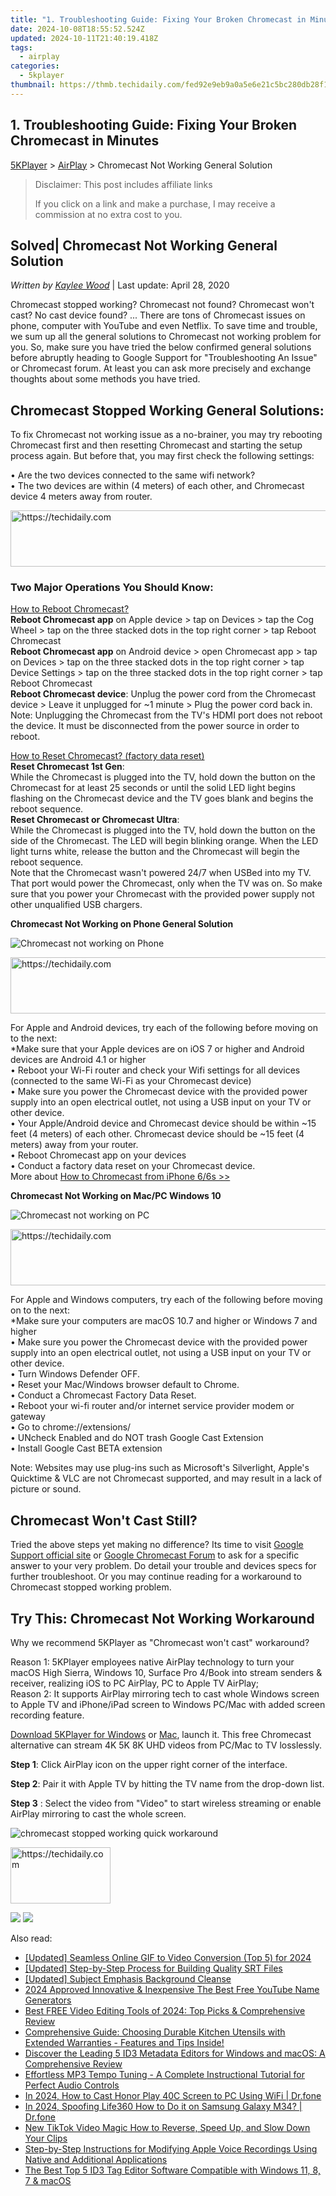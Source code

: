```yaml
---
title: "1. Troubleshooting Guide: Fixing Your Broken Chromecast in Minutes"
date: 2024-10-08T18:55:52.524Z
updated: 2024-10-11T21:40:19.418Z
tags:
  - airplay
categories:
  - 5kplayer
thumbnail: https://thmb.techidaily.com/fed92e9eb9a0a5e6e21c5bc280db28f15e68b19782ea8ac6138fc17b8fe856f7.jpg
---
```


## 1. Troubleshooting Guide: Fixing Your Broken Chromecast in Minutes

[5KPlayer](https://tools.techidaily.com/5kplayer/products/) \> [AirPlay](https://tools.techidaily.com/5kplayer/airplay/) \> Chromecast Not Working General Solution

>  Disclaimer: This post includes affiliate links
>
>  If you click on a link and make a purchase, I may receive a commission at no extra cost to you.
>

## Solved| Chromecast Not Working General Solution

 _Written by [Kaylee Wood](https://www.quora.com/profile/Amanda-Hu-21)_ | Last update: April 28, 2020

Chromecast stopped working? Chromecast not found? Chromecast won't cast? No cast device found? ... There are tons of Chromecast issues on phone, computer with YouTube and even Netflix. To save time and trouble, we sum up all the general solutions to Chromecast not working problem for you. So, make sure you have tried the below confirmed general solutions before abruptly heading to Google Support for "Troubleshooting An Issue" or Chromecast forum. At least you can ask more precisely and exchange thoughts about some methods you have tried.

## Chromecast Stopped Working General Solutions:

 To fix Chromecast not working issue as a no-brainer, you may try rebooting Chromecast first and then resetting Chromecast and starting the setup process again. But before that, you may first check the following settings:

• Are the two devices connected to the same wifi network?  
• The two devices are within (4 meters) of each other, and Chromecast device 4 meters away from router.

<!-- affiliate ads begin -->
<a href="https://appsumo.8odi.net/c/5597632/2105877/7443" target="_top" id="2105877">
  <img src="//a.impactradius-go.com/display-ad/7443-2105877" border="0" alt="https://techidaily.com" width="728" height="90"/>
</a>
<img height="0" width="0" src="https://appsumo.8odi.net/i/5597632/2105877/7443" style="position:absolute;visibility:hidden;" border="0" />
<!-- affiliate ads end -->

### Two Major Operations You Should Know:

[How to Reboot Chromecast?](https://tools.techidaily.com/5kplayer/airplay/)  
**Reboot Chromecast app** on Apple device > tap on Devices > tap the Cog Wheel > tap on the three stacked dots in the top right corner > tap Reboot Chromecast  
**Reboot Chromecast app** on Android device > open Chromecast app > tap on Devices > tap on the three stacked dots in the top right corner > tap Device Settings > tap on the three stacked dots in the top right corner > tap Reboot Chromecast  
**Reboot Chromecast device**: Unplug the power cord from the Chromecast device > Leave it unplugged for \~1 minute > Plug the power cord back in.  
Note: Unplugging the Chromecast from the TV's HDMI port does not reboot the device. It must be disconnected from the power source in order to reboot.

[How to Reset Chromecast? (factory data reset)](https://tools.techidaily.com/5kplayer/airplay/)  
**Reset Chromecast 1st Gen**:  
While the Chromecast is plugged into the TV, hold down the button on the Chromecast for at least 25 seconds or until the solid LED light begins flashing on the Chromecast device and the TV goes blank and begins the reboot sequence.  
**Reset Chromecast or Chromecast Ultra**:  
While the Chromecast is plugged into the TV, hold down the button on the side of the Chromecast. The LED will begin blinking orange. When the LED light turns white, release the button and the Chromecast will begin the reboot sequence.   
Note that the Chromecast wasn't powered 24/7 when USBed into my TV. That port would power the Chromecast, only when the TV was on. So make sure that you power your Chromecast with the provided power supply not other unqualified USB chargers.

**Chromecast Not Working on Phone General Solution**

![Chromecast not working on Phone](https://www.5kplayer.com/airplay/img/youtube-chromecast-error.jpg) 

<!-- affiliate ads begin -->
<a href="https://imp.i357552.net/c/5597632/863035/11832" target="_top" id="863035">
  <img src="//a.impactradius-go.com/display-ad/11832-863035" border="0" alt="https://techidaily.com" width="728" height="90"/>
</a>
<img height="0" width="0" src="https://imp.i357552.net/i/5597632/863035/11832" style="position:absolute;visibility:hidden;" border="0" />
<!-- affiliate ads end -->

For Apple and Android devices, try each of the following before moving on to the next:  
\*Make sure that your Apple devices are on iOS 7 or higher and Android devices are Android 4.1 or higher  
• Reboot your Wi-Fi router and check your Wifi settings for all devices (connected to the same Wi-Fi as your Chromecast device)  
• Make sure you power the Chromecast device with the provided power supply into an open electrical outlet, not using a USB input on your TV or other device.  
• Your Apple/Android device and Chromecast device should be within \~15 feet (4 meters) of each other. Chromecast device should be \~15 feet (4 meters) away from your router.  
• Reboot Chromecast app on your devices  
• Conduct a factory data reset on your Chromecast device.  
More about [How to Chromecast from iPhone 6/6s >>](https://tools.techidaily.com/5kplayer/airplay/) 

**Chromecast Not Working on Mac/PC Windows 10** 

![Chromecast not working on PC](https://www.5kplayer.com/airplay/img/chromecast-mkv-606.jpg) 

<!-- affiliate ads begin -->
<a href="https://appsumo.8odi.net/c/5597632/2105870/7443" target="_top" id="2105870">
  <img src="//a.impactradius-go.com/display-ad/7443-2105870" border="0" alt="https://techidaily.com" width="728" height="90"/>
</a>
<img height="0" width="0" src="https://appsumo.8odi.net/i/5597632/2105870/7443" style="position:absolute;visibility:hidden;" border="0" />
<!-- affiliate ads end -->

For Apple and Windows computers, try each of the following before moving on to the next:  
 \*Make sure your computers are macOS 10.7 and higher or Windows 7 and higher  
• Make sure you power the Chromecast device with the provided power supply into an open electrical outlet, not using a USB input on your TV or other device.  
• Turn Windows Defender OFF.  
• Reset your Mac/Windows browser default to Chrome.  
• Conduct a Chromecast Factory Data Reset.  
• Reboot your wi-fi router and/or internet service provider modem or gateway  
• Go to chrome://extensions/  
• UNcheck Enabled and do NOT trash Google Cast Extension  
• Install Google Cast BETA extension

Note: Websites may use plug-ins such as Microsoft's Silverlight, Apple's Quicktime & VLC are not Chromecast supported, and may result in a lack of picture or sound.

## Chromecast Won't Cast Still?

Tried the above steps yet making no difference? Its time to visit [Google Support official site](https://support.google.com/chromecast/) or [Google Chromecast Forum](https://productforums.google.com/forum/#!forum/chromecast) to ask for a specific answer to your very problem. Do detail your trouble and devices specs for further troubleshoot. Or you may continue reading for a workaround to Chromecast stopped working problem. 

## Try This: Chromecast Not Working Workaround

Why we recommend 5KPlayer as "Chromecast won't cast" workaround?

Reason 1: 5KPlayer employees native AirPlay technology to turn your macOS High Sierra, Windows 10, Surface Pro 4/Book into stream senders & receiver, realizing iOS to PC AirPlay, PC to Apple TV AirPlay;  
 Reason 2: It supports AirPlay mirroring tech to cast whole Windows screen to Apple TV and iPhone/iPad screen to Windows PC/Mac with added screen recording feature.

[Download 5KPlayer for Windows](https://tools.techidaily.com/5kplayer/products/) or [Mac](https://tools.techidaily.com/5kplayer/products/), launch it. This free Chromecast alternative can stream 4K 5K 8K UHD videos from PC/Mac to TV losslessly.

**Step 1**: Click AirPlay icon on the upper right corner of the interface.

**Step 2**: Pair it with Apple TV by hitting the TV name from the drop-down list. 

**Step 3** : Select the video from "Video" to start wireless streaming or enable AirPlay mirroring to cast the whole screen. 

![chromecast stopped working quick workaround](https://www.5kplayer.com/airplay/img/airplay-screen-mirroring.png) 

<!-- affiliate ads begin -->
<a href="https://review-au.sjv.io/c/5597632/2098700/14409" target="_top" id="2098700">
  <img src="//a.impactradius-go.com/display-ad/14409-2098700" border="0" alt="https://techidaily.com" width="160" height="90"/>
</a>
<img height="0" width="0" src="https://review-au.sjv.io/i/5597632/2098700/14409" style="position:absolute;visibility:hidden;" border="0" />
<!-- affiliate ads end -->

[![](https://www.5kplayer.com/airplay/../button/freedownwhitewin.png)](https://tools.techidaily.com/5kplayer/products/) [![](https://www.5kplayer.com/airplay/../button/freedownbackmac.png)](https://tools.techidaily.com/5kplayer/products/)

<ins class="adsbygoogle"
     style="display:block"
     data-ad-format="autorelaxed"
     data-ad-client="ca-pub-7571918770474297"
     data-ad-slot="1223367746"></ins>

<ins class="adsbygoogle"
     style="display:block"
     data-ad-client="ca-pub-7571918770474297"
     data-ad-slot="8358498916"
     data-ad-format="auto"
     data-full-width-responsive="true"></ins>

<span class="atpl-alsoreadstyle">Also read:</span>
<div><ul>
<li><a href="https://fox-glue.techidaily.com/updated-seamless-online-gif-to-video-conversion-top-5-for-2024/"><u>[Updated] Seamless Online GIF to Video Conversion (Top 5) for 2024</u></a></li>
<li><a href="https://extra-guidance.techidaily.com/updated-step-by-step-process-for-building-quality-srt-files/"><u>[Updated] Step-by-Step Process for Building Quality SRT Files</u></a></li>
<li><a href="https://some-guidance.techidaily.com/updated-subject-emphasis-background-cleanse/"><u>[Updated] Subject Emphasis Background Cleanse</u></a></li>
<li><a href="https://youtube-stream.techidaily.com/2024-approved-innovative-and-inexpensive-the-best-free-youtube-name-generators/"><u>2024 Approved Innovative & Inexpensive The Best Free YouTube Name Generators</u></a></li>
<li><a href="https://win-howtos.techidaily.com/best-free-video-editing-tools-of-2024-top-picks-and-comprehensive-review/"><u>Best FREE Video Editing Tools of 2024: Top Picks & Comprehensive Review</u></a></li>
<li><a href="https://media-tips.techidaily.com/comprehensive-guide-choosing-durable-kitchen-utensils-with-extended-warranties-features-and-tips-inside/"><u>Comprehensive Guide: Choosing Durable Kitchen Utensils with Extended Warranties - Features and Tips Inside!</u></a></li>
<li><a href="https://media-tips.techidaily.com/discover-the-leading-5-id3-metadata-editors-for-windows-and-macos-a-comprehensive-review/"><u>Discover the Leading 5 ID3 Metadata Editors for Windows and macOS: A Comprehensive Review</u></a></li>
<li><a href="https://media-tips.techidaily.com/effortless-mp3-tempo-tuning-a-complete-instructional-tutorial-for-perfect-audio-controls/"><u>Effortless MP3 Tempo Tuning - A Complete Instructional Tutorial for Perfect Audio Controls</u></a></li>
<li><a href="https://screen-mirror.techidaily.com/in-2024-how-to-cast-honor-play-40c-screen-to-pc-using-wifi-drfone-by-drfone-android/"><u>In 2024, How to Cast Honor Play 40C Screen to PC Using WiFi | Dr.fone</u></a></li>
<li><a href="https://phone-solutions.techidaily.com/in-2024-spoofing-life360-how-to-do-it-on-samsung-galaxy-m34-drfone-by-drfone-virtual-android/"><u>In 2024, Spoofing Life360 How to Do it on Samsung Galaxy M34? | Dr.fone</u></a></li>
<li><a href="https://smart-video-creator.techidaily.com/new-tiktok-video-magic-how-to-reverse-speed-up-and-slow-down-your-clips/"><u>New TikTok Video Magic How to Reverse, Speed Up, and Slow Down Your Clips</u></a></li>
<li><a href="https://media-tips.techidaily.com/step-by-step-instructions-for-modifying-apple-voice-recordings-using-native-and-additional-applications/"><u>Step-by-Step Instructions for Modifying Apple Voice Recordings Using Native and Additional Applications</u></a></li>
<li><a href="https://media-tips.techidaily.com/the-best-top-5-id3-tag-editor-software-compatible-with-windows-11-8-7-and-macos/"><u>The Best Top 5 ID3 Tag Editor Software Compatible with Windows 11, 8, 7 & macOS</u></a></li>
</ul></div>

